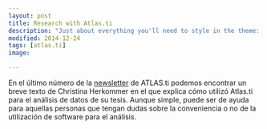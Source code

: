 ```yaml
---
layout: post
title: Research with Atlas.ti
description: "Just about everything you'll need to style in the theme: headings, paragraphs, blockquotes, tables, code blocks, and more."
modified: 2014-12-24
tags: [atlas.ti]
image:

---
```


En el último número de la [newsletter](http://www.atlasti.com/newsletter.html) de ATLAS.ti podemos encontrar un breve texto de Christina Herkommer en el que explica cómo utilizó Atlas.ti para el análisis de datos de su tesis. Aunque simple, puede ser de ayuda para aquellas personas que tengan dudas sobre la conveniencia o no de la utilización de software para el análisis. 

